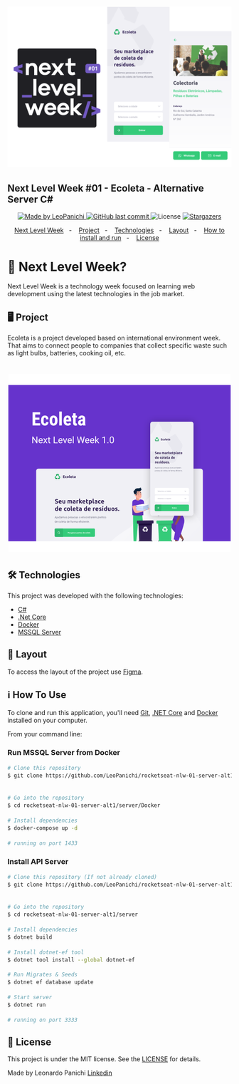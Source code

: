 <h1 align="center">
  <img alt="Logo Next Level Week" title="#NextLevelWeek" src="./.github/app-mobile-nlw.png" width="600px" />
</h1>

<h2>
  Next Level Week #01 - Ecoleta - Alternative Server C#
</h2>

<p align="center">
  <a href="https://www.linkedin.com/in/leonardo-panichi-504022117/">
    <img alt="Made by LeoPanichi" src="https://img.shields.io/badge/made%20by-LeoPanichi-%2304D361">
  </a>

  <a href="https://github.com/LeoPanichi/rocketseat-nlw-01/commits/master">
    <img alt="GitHub last commit" src="https://img.shields.io/github/last-commit/LeoPanichi/rocketseat-nlw-01">
  </a>

  <img alt="License" src="https://img.shields.io/badge/license-MIT-brightgreen">
   <a href="https://github.com/LeoPanichi/rocketseat-nlw-01/stargazers">
    <img alt="Stargazers" src="https://img.shields.io/github/stars/LeoPanichi/rocketseat-nlw-01?style=social">
  </a>
</p>

<p align="center">
  <a href="#-next-level-week">Next Level Week</a>&nbsp;&nbsp;&nbsp;-&nbsp;&nbsp;&nbsp;
  <a href="#-project">Project</a>&nbsp;&nbsp;&nbsp;-&nbsp;&nbsp;&nbsp;
  <a href="#-Technologies">Technologies</a>&nbsp;&nbsp;&nbsp;-&nbsp;&nbsp;&nbsp;
  <a href="#-layout">Layout</a>&nbsp;&nbsp;&nbsp;-&nbsp;&nbsp;&nbsp;
  <a href="#-how-to-use">How to install and run</a>&nbsp;&nbsp;&nbsp;-&nbsp;&nbsp;&nbsp;
  <a href="#-license">License</a>
</p>

# 💭 Next Level Week?

Next Level Week is a technology week focused on learning web development using the latest technologies in the job market.

## 🖥 Project 

Ecoleta is a project developed based on international environment week. 
That aims to connect people to companies that collect specific waste such as light bulbs, batteries, cooking oil, etc.

<h1 align="center">
  <img alt="Example" title="Example" src=".github/capa.png" width="500px" />
</h1>

## 🛠 Technologies

This project was developed with the following technologies:

- [C#][c-sharp]
- [.Net Core][dotnetcore]
- [Docker][docker]
- [MSSQL Server][mssqlserver]

## 📐 Layout

To access the layout of the project use [Figma](https://www.figma.com/file/1SxgOMojOB2zYT0Mdk28lB/).

## ℹ️ How To Use

To clone and run this application, you'll need [Git](https://git-scm.com), [.NET Core][dotnetcore] and [Docker][docker] installed on your computer.

From your command line:

### Run MSSQL Server from Docker

```bash
# Clone this repository
$ git clone https://github.com/LeoPanichi/rocketseat-nlw-01-server-alt1


# Go into the repository
$ cd rocketseat-nlw-01-server-alt1/server/Docker

# Install dependencies
$ docker-compose up -d

# running on port 1433
```

### Install API Server

```bash
# Clone this repository (If not already cloned)
$ git clone https://github.com/LeoPanichi/rocketseat-nlw-01-server-alt1


# Go into the repository
$ cd rocketseat-nlw-01-server-alt1/server

# Install dependencies
$ dotnet build

# Install dotnet-ef tool
$ dotnet tool install --global dotnet-ef

# Run Migrates & Seeds
$ dotnet ef database update

# Start server
$ dotnet run

# running on port 3333
```

## 📝 License

This project is under the MIT license. See the [LICENSE](https://github.com/LeoPanichi/rocketseat-nlw-01-server-alt1/blob/master/LICENSE) for details.


Made by Leonardo Panichi
[Linkedin](https://www.linkedin.com/in/leonardo-panichi-504022117/)

[c-sharp]: https://dotnet.microsoft.com/en-us/languages/csharp
[dotnetcore]: https://dotnet.microsoft.com/pt-br/download
[docker]: https://www.docker.com/
[mssqlserver]: https://www.microsoft.com/pt-br/sql-server/sql-server-downloads
